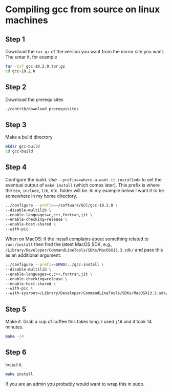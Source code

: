 # Compiling gcc from source on linux machines

## Step 1
Download the `tar.gz` of the version you want from the mirror site you want.
The untar it, for example
```bash
tar -zxf gcc-10.2.0.tar.gz
cd gcc-10.2.0
```

## Step 2
Download the prerequisites
```bash
./contrib/download_prerequisites
```

## Step 3
Make a build directory
```bash
mkdir gcc-build
cd gcc-build
```

## Step 4
Configure the build. Use `--prefix=<where-u-want-it-installed>` to set the 
eventual output of `make install` (which comes later). This prefix is where the
`bin`, `include`, `lib`, etc. folder will be. In my example below I want it to
be somewhere in my home directory.

```bash
../configure --prefix=~/software/GCC/gcc-10.2.0 \
--disable-multilib \
--enable-languages=c,c++,fortran,jit \
--enable-checking=release \
--enable-host-shared \
--with-pic
```

When on MacOS: if the install complains about something related to 
`/usr/install` then find the latest MacOS SDK, e.g., 
`/Library/Developer/CommandLineTools/SDKs/MacOSX13.3.sdk/` and pass this as 
an additional argument:
```bash
../configure --prefix=$PWD/../gcc-install \
--disable-multilib \
--enable-languages=c,c++,fortran,jit \
--enable-checking=release \
--enable-host-shared \
--with-pic \
--with-sysroot=/Library/Developer/CommandLineTools/SDKs/MacOSX13.3.sdk/
```

## Step 5
Make it. Grab a cup of coffee this takes long. I used `j16` and it took 
14 minutes.
```bash
make -j4
```

## Step 6
Install it.
```bash
make install
```
If you are an admin you probably would want to wrap this in sudo.
